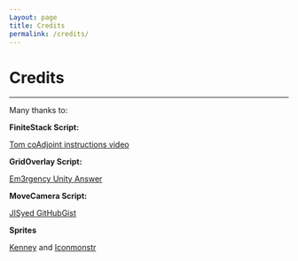 ```yaml
---
Layout: page
title: Credits
permalink: /credits/
---
```


# Credits

***

Many thanks to:

**FiniteStack Script:**

[Tom coAdjoint instructions video](https://www.youtube.com/watch?v=5tgTa5gJ8hU)

**GridOverlay Script:**

[Em3rgency Unity Answer](https://answers.unity.com/questions/482128/draw-grid-lines-in-game-view.html)

**MoveCamera Script:**

[JISyed GitHubGist](https://gist.github.com/JISyed/5017805)

**Sprites**

[Kenney](https://www.kenney.nl/) and [Iconmonstr](https://iconmonstr.com/)